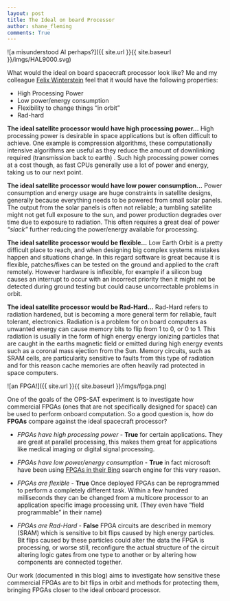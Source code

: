 ```yaml
---
layout: post
title: The Ideal on board Processor
author: shane_fleming
comments: True
---
```


![a misunderstood AI perhaps?]({{ site.url }}{{ site.baseurl }}/imgs/HAL9000.svg)

What would the ideal on board spacecraft processor look like? Me and my colleague [Felix Winterstein](http://cas.ee.ic.ac.uk/people/fw1811/) feel that it would have the following properties:

* High Processing Power
* Low power/energy consumption
* Flexibility to change things “in orbit”
* Rad-hard

**The ideal satellite processor would have high processing power...**
High processing power is desirable in space applications but is often difficult to achieve.
One example is compression algorithms, these computationally intensive algorithms are useful as they reduce the amount of downlinking required (transmission back to earth) .
Such high processing power comes at a cost though, as fast CPUs generally use a lot of power and energy, taking us to our next point.

**The ideal satellite processor would have low power consumption...**
Power consumption and energy usage are huge constraints in satellite designs, generally because everything needs to be powered from small solar panels.
The output from the solar panels is often not reliable; a tumbling satellite might not get full exposure to the sun, and power production degrades over time due to exposure to radiation.
This often requires a great deal of power *“slack”* further reducing the power/energy available for processing.

**The ideal satellite processor would be flexible...**
Low Earth Orbit is a pretty difficult place to reach, and when designing big complex systems mistakes
happen and situations change.
In this regard software is great because it is flexible, patches/fixes can be tested on the ground and
applied to the craft remotely.
However hardware is inflexible, for example if a silicon bug causes an interrupt to occur with an incorrect priority then it might not be detected
during ground testing but could cause uncorrectable problems in orbit.

**The ideal satellite processor would be Rad-Hard...**
Rad-Hard refers to radiation hardened, but is becoming a more general term for reliable, fault tolerant, electronics.
Radiation is a problem for on board computers as unwanted energy can cause memory bits
to flip from 1 to 0, or 0 to 1.
This radiation is usually in the form of high energy energy ionizing particles that are caught in the
earths magnetic field or emitted during high energy events such as a coronal mass ejection from the Sun.
Memory circuits, such as SRAM cells, are particularity sensitive to faults from this type of radiation
and for this reason cache memories are often heavily rad protected in space computers.


![an FPGA!]({{ site.url }}{{ site.baseurl }}/imgs/fpga.png)

One of the goals of the OPS-SAT experiment is to investigate how commercial FPGAs (ones that are not specifically designed for space) can be used to perform onboard computation.
So a good question is, how do **FPGAs** compare against the ideal spacecraft processor?

* *FPGAs have high processing power* - **True** for certain applications. They are great at parallel processing, this makes them great for applications like medical imaging or digital signal processing.

* *FPGAs have low power/energy consumption* - **True** in fact microsoft have been using [FPGAs in their Bing](http://research.microsoft.com/en-us/projects/catapult/) search engine for this very reason.

* *FPGAs are flexible* - **True** Once deployed FPGAs can be reprogrammed to perform a completely different task. 
Within a few hundred milliseconds they can be changed from a multicore processor to an application specific image processing unit.
(They even have “field programmable” in their name)

* *FPGAs are Rad-Hard* - **False** FPGA circuits are described in memory (SRAM) which is sensitive to bit flips caused by high energy particles.
Bit flips caused by these particles could alter the data the FPGA is processing, or worse still, reconfigure the actual structure of the circuit altering logic gates from one type to another or
by altering how components are connected together.

Our work (documented in this blog) aims to investigate how sensitive these commercial FPGAs are to bit flips in orbit and methods for protecting them, bringing
FPGAs closer to the ideal onboard processor.

